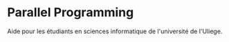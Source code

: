 # Parallel Programming
Aide pour les étudiants en sciences informatique de l'université de l'Uliege.
